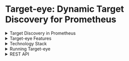 # Target-eye: Dynamic Target Discovery for Prometheus


<details>
	<summary>Target Discovery in Prometheus</summary>

## Overview

With Prometheus' [pull-based model](https://prometheus.io/blog/2016/07/23/pull-does-not-scale-or-does-it/) for collecting metrics, adding new targets, i.e., a 2-tuple of hostname and port where metrics are exposed over HTTP(s), in a basic setup requires manually modifying the config file and reloading Prometheus.  This sort of manual intervention is operationally painful and does not scale or work at all in a distributed system where nodes are ephemeral.  

To address these issues, Prometheus provides a number of [dynamic target discovery mechanisms](https://prometheus.io/docs/prometheus/latest/configuration/configuration/#scrape_config).  Several of them are built-in to Prometheus, but when the built-in mechanisms do not fit a particular deployment there is also the option of customizing target discovery using [file-based service discovery](https://prometheus.io/docs/prometheus/latest/configuration/configuration/#file_sd_config).

File-based discovery entails writing file(s) of YAML or JSON into a directory that the Prometheus server will watch for changes.  Each YAML or JSON file contains a list of dictionaries describing targets for Prometheus to scrape.  This is what Target-eye provides for FlightAware Prometheus servers. 

</details>

<details>
	<summary>Target-eye Features</summary>


## High Level Overview

Target-eye uses file-based target discovery by managing a directory of JSON files that Prometheus watches for changes and imports targets from.

This means that Target-eye needs to share a directory with the Prometheus server that it's providing target discovery for. 

In addition, the Prometheus server's config needs to contain a [`file_sd_config`](https://prometheus.io/docs/prometheus/latest/configuration/configuration/#file_sd_config) section in its `scrape_configs` pointing at Target-eye's directory of `*.json` files.

When running, Target-eye provides a REST API that can be used by developers to get their applications scraped by Prometheus.  

The REST API makes it possible to use `curl` 1-liners to:

- Add a new target or list of targets (hostname / IP and port) for Prometheus to scrape
- Delete a previously added target or label
- Update a currently registered target 

</details>

<details>
	<summary>Technology Stack</summary>

## Python

Target-eye is written with Python 3.8.3 using the [Quart](https://pgjones.gitlab.io/quart/) web framework (the async version of [Flask](https://flask.palletsprojects.com/en/1.1.x/)).

Its unit tests are written using [`pytest`](https://docs.pytest.org/en/stable/) and [`hypothesis`](https://hypothesis.readthedocs.io/en/latest/).

### Web Stack

It uses [hypercorn](https://github.com/pgjones/hypercorn) as its web-server, which is recommended for production and has excellent TLS support.
</details>

<details>
    <summary>Running Target-eye</summary>

## Docker

Docker is the expected way of running Target-eye.

Before using Docker for Target-eye, copy `.env-sample` to `.env` and modify the variables as appropriate.  

At a minimum set the `FILE_SD_DIR_HOST` variable, which is the directory where Target-eye will write JSON files and Prometheus will inspect for new targets.

To pull down the latest image use the `docker-pull` make target after setting the `IMAGE_TAG` environment variable to `latest`.

Run the pulled image using the `docker-run` make target. 

```bash
make docker-pull-fa
make docker-run
```

### Volumes

Target-eye's container creates the following bind mounts:

- `"${FILE_SD_DIR_HOST}:${FILE_SD_DIRECTORY}"`: From environment variables defined in `.env`, a folder on the host that's shared with Prometheus is mapped into the container
- `/usr/local/flightaware/etc/ssl -> /fa_etc/ssl`: `fa_etc`'s TLS certs and keys are mapped into `/fa_etc/ssl` in the container.  This makes it possible to listen over HTTPS.

## Command-line

From this directory, with the proper Python version and packages installed and environment variables set, the simplest invocation is:

```bash
python -m fa_target_eye 
```

### Configuration 

#### Environment Variables

The recommended way of configuring Target-eye is through environment variables.

For configuring the web-server, any of the supported [config variables found here](https://github.com/pgjones/hypercorn/blob/241d97861875049e0d3a59fb0e01a49bd018cfd8/src/hypercorn/config.py#L40-L82) can be provided as environment variables.

When providing a config variable as an environment variable, make its name uppercase.

For Target-eye itself, provide the `FILE_SD_DIR_HOST` environment variable, which contains the directory path on the host where Target-eye will write and read JSON files containing Prometheus targets.

#### Config Files

**NOTE:** This section is only relevant for development work. 

Configuration can also be provided with Python [INI-style config files](https://docs.python.org/3/library/configparser.html).  

Config files for Target-eye have two sections:

- A `hypercorn` section with [arguments supported by hypercorn](https://pgjones.gitlab.io/hypercorn/tutorials/usage.html) 
- A `target-eye` section for application specific config values

##### `hypercorn` section

Allowed `hypercorn` config values are [found here](https://github.com/pgjones/hypercorn/blob/241d97861875049e0d3a59fb0e01a49bd018cfd8/src/hypercorn/config.py#L40-L82).

##### `target-eye` section

Supported Target-eye config values are:

- `file_sd_directory`: path to the directory of `.json` files managed by Target-eye and read by Prometheus (**required**)
                       can also be provided in the FILE_SD_DIRECTORY environment variable
                       the value in the environment variable overrides the config file if both are provided

</details>


<details>
	<summary>REST API</summary>

## Single URL For all Requests

HTTP requests to Target-eye all use a single URL structure:

```
/<application>/<environment>
```

`<application>` represents the name of the application / service exposing metrics

`<environment>`, which is something like `prod-hou`, `prod-dal`, `staging-hou`, `dev-dal`, contains the environment of the application.

## Targets and Labels

Targets and labels (the only two pieces of information that can be provided as data in REST API requests) are included in the request body either as JSON, YAML or HTTP form-encoding.

### Default Labels

For a given application and environment, all metrics scraped from its targets will include at least two labels:

- `job`: will be set by default to the value of `<application>` but can be overridden in requests
- `env`: will be set by default to the value of `<environment>` but can be overridden in requests

Although `job` and `env` can be overriden, they cannot be removed.

Additional labels can be included in requests.  If so, these labels will be included with all metrics scraped from the targets for a given application and environment.

Since `<application>` and `<environment>` end up being used as label values, they need to adhere to the [Prometheus data model](https://prometheus.io/docs/concepts/data_model/).

### JSON Data Format

To send data in JSON, set the `Content-Type` header to `application/json`.

When provided as JSON, the expected format is a single object:

```
  {
    "targets": [ "<host>", ... ],
    "labels": {
      "<labelname>": "<labelvalue>", ...
    }
  }
```

The `targets` key contains a list of hosts, which can be a hostname, domain name or IPv4 address follwed by an optional port number.  If no port is specified it defaults to `80`.

For example, some valid targets include:

- `localhost:1234`
- `localhost`
- `ackme.dal:12345`
- `dartr.hou.flightaware.com:151234`
- `10.3.3.1:15000,10.3.3.2:15000`


The `labels` key contains an object mapping strings to strings.  Label names and values must adhere to the [Prometheus data model](https://prometheus.io/docs/concepts/data_model/).

### YAML Data Format

To send data in YAML, set the `Content-Type` header to any of the following:

- text/vnd.yaml
- text/yaml
- text/x-yaml
- application/vnd.yaml
- application/x-yaml
- application/yaml

The format of the included YAML should match the structure of the JSON format detailed above:

```
targets:
  - <host1>
  - <host2>

labels:
  label_name1: label_value1
  label_name2: label_value2
```

### Form Encoded

When provided as form encoded data, the list of targets is expected in the `targets` key.

The list is provided as a comma-separated string of host values conforming to the format specified in the section above.

Aside from the `targets` key and its content, any other key-value pairs provided are treated as labels.

## Response Data Format

Target-eye always responds back with JSON.

A 200 status code indicates success; 400 indicates failure.

In the case of failure a JSON object will be returned with a `message` key containing a description of the processing error.

## Supported methods

### GET

`GET` allows seeing what targets and labels are defined for a given application and environment.

```bash
# View the targets defined for the development Houston instance of some service instrumented with Prometheus
curl target-eye.server/service_name/dev-hou
```

If any targets have been defined for the requested application and environment, they are returned [in the format specified by Prometheus for file-based service discovery](https://prometheus.io/docs/prometheus/latest/configuration/configuration/#file_sd_config).  Otherwise an empty list is returned.

### PUT

`PUT` allows replacing the targets and/or labels for a given application and environment.  

It can also be used for specifying the targets and labels for a given application and environment for the first time.


```bash
##
##
## Form Encoded
##
##
# no labels are provided
curl -X PUT -d "targets=hostname1:15000,hostname2:15000" target-eye.server/service_name/dev-hou

# include labels 
curl -X PUT -d "targets=hostname1:15000,hostname2:15000" -d "label1=value1" -d "label2=value2" target-eye.server/service_name/dev-hou

##
##
## JSON
##
##
curl -X PUT -H "Content-Type: application/json" -d '{"targets": ["hostname1:15000","hostname2:15000"]}' target-eye.server/service_name/dev-hou

# If the JSON contents are in a file targets.json
curl -X PUT -H "Content-Type: application/json" -d @targets.json target-eye.server/service_name/dev-hou

##
##
## YAML
##
##

# If the YAML for the targets is contained in a file targets.yml with contents:
#
#  targets:
#    - hostname1:15000
#    - hostname2:15000
#
#  labels:
#    key1: value1
#    key2: value2
curl -X PUT -H "Content-Type: text/yaml" --data-binary @targets.yml target-eye.server/service_name/dev-hou
```

#### PUT Errors

`PUT` requests will only fail if the data included isn't properly formatted.

### POST

`POST` allows for adding to the list of targets for an application and environment, replacing the values of existing labels and adding new labels.  

Like with `PUT`, `POST` can also be used for specifying the targets and labels for given application and environment for the first time.

`POST` cannot be used to replace a current target for an application and environment with a new value.

```bash
##
##
## Form Encoded
##
##
curl -X POST -d "targets=hostname1:15000" target-eye.server/service_name/dev-hou

curl -X POST -d "targets=hostname2:15000" target-eye.server/service_name/dev-hou

##
##
## JSON
##
##
curl -X POST -H "Content-Type: application/json" -d '{"targets": ["hostname1:15000","hostname2:15000"]}' target-eye.server/service_name/dev-hou

##
##
## YAML
##
##

# If the YAML for the targets is contained in a file targets.yml
curl -X PUT -H "Content-Type: text/yaml" --data-binary @targets.yml target-eye.server/service_name/dev-hou
```

#### POST Errors

It is an error to send a POST request with targets if any of the targets already exist.

It is an error to send a POST request with labels if none of the label values in the request change the current values.

### DELETE

`DELETE` requests allow for getting rid of all the targets and labels for an application and environment.

A `DELETE` request without any body data will delete everything for the application and environment in the URL.

`DELETE` requests also allows for selectively getting rid of some of the targets and labels specified for an application and environment.  

A `DELETE` with targets in the request body will delete all of the targets specified.

A `DELETE` with labels in the request body will delete all of the labels specified as long as the values match the values currently defined for the application and environment.

```bash
##
##
## Form Encoded
##
##

# Delete everything for service_name/dev-hou
curl -X DELETE target-eye.server/service_name/dev-hou

# Delete one of the targets
curl -X DELETE -d "targets=hostname2:15000" target-eye.server/service_name/dev-hou

##
##
## JSON
##
##

# Delete one of the targets
curl -X DELETE -H "Content-Type: application/json" -d '{"targets": ["hostname1:15000"]}' target-eye.server/service_name/dev-hou

# Delete one of the targets and one of the labels
curl -X DELETE -H "Content-Type: application/json" -d '{"targets": ["hostname1:15000"],"labels": {"key1":"value1"}}' target-eye.server/service_name/dev-hou

##
##
## YAML
##
##

# If the YAML specifying some of the targets to delete is in a file targets.yml:
#
# targets:
#   - hostname1:15000
#
# labels:
#   key1: value1
curl -X DELETE -H "Content-Type: text/yaml" --data-binary @targets.yml target-eye.server/service_name/dev-hou
```

#### DELETE Errors

It is an error to try to delete all of the targets for an application and environment without also deleting all of the labels.

It is an error to provide an empty targets list.

It is an error to provide a target that is not currently defined for the application and environment.

It is an error to provide an empty object for the labels key in a JSON request.

It is an error to provide a label name or value that is not currently defined for the application and environment.

</details>
